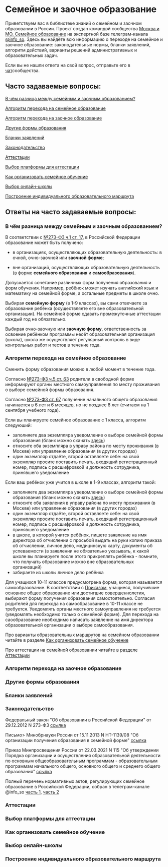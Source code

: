# Семейное и заочное образование

Приветствуем вас в библиотеке знаний о семейном и заочном образовании в России. Проект создан командой сообщества [Москва и МО. Семейное образование](https://t.me/joinchat/ZKhLFj0mLqI1NzMy) на экспертной базе телеграм-канала [@info_so](https://t.me/info_so). Здесь вы найдёте всю информацию о переходе на семейное и заочное образование: законодательные нормы, бланки заявлений, алгоритм действий, варианты решений административных и образовательных задач.

Если вы не нашли ответа на свой вопрос, отправьте его в [чат](https://t.me/joinchat/ZKhLFj0mLqI1NzMy)сообщества.

## Часто задаваемые вопросы:

[В чём разница между семейным и заочным образованием?](#в-чём-разница-между-семейным-и-заочным-образованием)
 
[Алгоритм перехода на семейное образование](#алгоритм-перехода-на-семейное-образование)

[Алгоритм перехода на заочное образование](#алгоритм-перехода-на-заочное-образование)

[Другие формы образования](#другие-формы-образования)

[Бланки заявлений](#бланки-заявлений)

[Законодательство](#законодательство)

[Аттестации](#аттестации)

[Выбор платформы для аттестации](#выбор-платформы-для-аттестации)

[Как организовать семейное обучение](#как-организовать-семейное-обучение)

[Выбор онлайн-школы](#выбор-онлайн-школы)

[Построение индивидуального образовательного маршрута](#построение-индивидуального-образовательного-маршрута)


## Ответы на часто задаваемые вопросы:

### В чём разница между семейным и заочным образованием?

В соответствии с  [№273-ФЗ ч.1 ст. 17](http://www.consultant.ru/document/cons_doc_LAW_140174/affd388ac5d286d2ddbd5a1fc91c0d9b0bc06984/), в Российской Федерации образование может быть получено:

- в организациях, осуществляющих образовательную деятельность: в очной, очно-заочной или  **заочной форме**;

- вне организаций, осуществляющих образовательную деятельность (в форме **семейного образования** и **самообразования**).

Допускается сочетание различных форм получения образования и форм обучения. Например, ребёнок может изучать английский язык и математику на семейной форме, а остальные предметы в школе очно.

Выбирая **семейную форму** (в 1-9 классах), вы сами отвечаете за образование ребёнка (осуществляете его вне образовательной организации). На семейной форме сдавать промежуточные аттестации каждый год не обязательно.

Выбирая очно-заочную или **заочную форму**, ответственность за освоение ребёнком программы несёт образовательная организация (школа), школа же осуществляет регулярный контроль в виде контрольных работ и тестов в течение года.


### Алгоритм перехода на семейное образование

Сменить форму образования можно в любой момент в течение года.

Согласно [№273-ФЗ ч.5 ст. 63](https://www.consultant.ru/cons/cgi/online.cgi?req=doc&base=LAW&n=378036&dst=100867#73u7KnSivkGlstc4) родители в свободной форме информируют органы местного самоуправления по месту проживания о выборе семейной формы образования.

Согласно [№273-ФЗ ст. 67](http://www.consultant.ru/document/cons_doc_LAW_140174/16e2e6dcd017a68bc8b1a445142f9c86a69f3ffa/) получение начального общего образования начинается в 6 лет и 6 месяцев, но не позднее 8 лет (считаем на 1 сентября учебного года). 

Если вы планируете семейное образование с 1 класса, алгоритм следуюший:

- заполняете два экземпляра уведомление о выборе семейной формы образования (бланк можно скачать [здесь](#бланки-заявлений))
- относите оба экземпляра в управу района по месту проживания (в Москве) или управление образования (в других городах)
- один экземпляр отдаёте, второй оставляете себе: на свой экземпляр просите поставить печать, входящий регистрационный номер, подпись с расшифровкой и должность сотрудника, принявшего уведомление

Если ваш ребёнок уже учится в школе в 1-9 классах, алгоритм такой:

- заполняете два экземпляра уведомление о выборе семейной формы образования (бланк можно скачать [здесь](#бланки-заявлений))
- относите оба заявления в управу района по месту проживания (в Москве) или управление образования (в других городах)
- один экземпляр отдаёте, второй оставляете себе: на свой экземпляр просите поставить печать, входящий регистрационный номер, подпись с расшифровкой и должность сотрудника, принявшего уведомление
- в школе, в которой учится ребёнок, пишете заявление на имя директора об отчислении с просьбой выдать на руки копию приказа об отчислении, личное дело, медицинскую карту, документы об успеваемости (в заявлении не обязательно указывать, к какой школе вы планируете после этого прикреплять ребёнка - помните, что получать образование можно вне образовательных организаций)
- забираете из школы личное дело ребёнка

Для учащихся 10-11 классов предусмотрена форма, которая называется самообразование. В соответствии с [Приказом](http://www.consultant.ru/document/cons_doc_LAW_382565/), учащиеся, получившие основное общее образование или достигшие совершеннолетия, выбирают форму получения образования самостоятельно. Согласия родителей для перехода на самообразование в 10-11 классе не требуется. Уведомлять органы местного самоуправления не требуется (уведомлять необходимо только о семейной форме). Для перехода на саообразование необходимо написать заявление на имя директора образовательной организации о выборе самообразования.

Про варианты образовательных маршрутов на семейном образовании читайте в разделе [Как организовать семейное обучение](#как-организовать-семейное-обучение)

Про аттестации на семейной образовании читайте в разделе [Аттестации](#аттестации)

### Алгоритм перехода на заочное образование



### Другие формы образования

### Бланки заявлений

### Законодательство

Федеральный закон "Об образовании в Российской Федерации" от 29.12.2012 N 273-ФЗ [ссылка](http://www.consultant.ru/document/cons_doc_LAW_140174/)

Письмо> Минобрнауки России от 15.11.2013 N НТ-1139/08 "Об организации получения образования в семейной форме" [ссылка](http://www.consultant.ru/document/cons_doc_LAW_154825/)

Приказ Минпросвещения России от 22.03.2021 N 115 "Об утверждении Порядка организации и осуществления образовательной деятельности по основным общеобразовательным программам - образовательным программам начального общего, основного общего и среднего общего образования" [ссылка](https://www.consultant.ru/cons/cgi/online.cgi?req=doc&base=LAW&n=382565#3UuWRnSWpZueM0351)

Полный перечень нормативных актов, регулирующих семейное образование в Российской Федерации, собран в телеграм-канале @info_so [часть 1](https://t.me/c/1566358313/616), [часть 2](https://t.me/info_so/18)

### Аттестации

### Выбор платформы для аттестации

### Как организовать семейное обучение

### Выбор онлайн-школы

### Построение индивидуального образовательного маршрута




